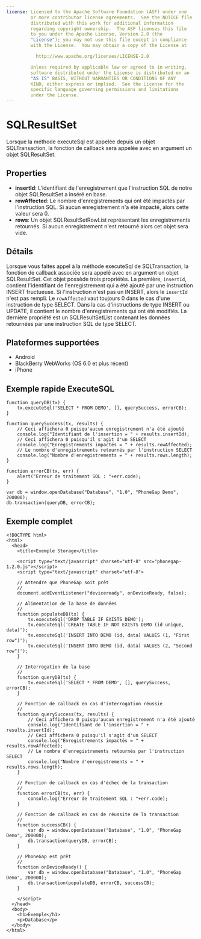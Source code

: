 ```yaml
---
license: Licensed to the Apache Software Foundation (ASF) under one
         or more contributor license agreements.  See the NOTICE file
         distributed with this work for additional information
         regarding copyright ownership.  The ASF licenses this file
         to you under the Apache License, Version 2.0 (the
         "License"); you may not use this file except in compliance
         with the License.  You may obtain a copy of the License at

           http://www.apache.org/licenses/LICENSE-2.0

         Unless required by applicable law or agreed to in writing,
         software distributed under the License is distributed on an
         "AS IS" BASIS, WITHOUT WARRANTIES OR CONDITIONS OF ANY
         KIND, either express or implied.  See the License for the
         specific language governing permissions and limitations
         under the License.
---
```


SQLResultSet
============

Lorsque la méthode executeSql est appelée depuis un objet SQLTransaction, la fonction de callback sera appelée avec en argument un objet SQLResultSet.

Properties
----------

- __insertId__: L'identifiant de l'enregistrement que l'instruction SQL de notre objet SQLResultSet a inséré en base.
- __rowAffected__: Le nombre d'enregistrements qui ont été impactés par l'instruction SQL.  Si aucun enregistrement n'a été impacté, alors cette valeur sera 0.
- __rows__: Un objet SQLResultSetRowList représentant les enregistrements retournés.  Si aucun enregistrement n'est retourné alors cet objet sera vide.

Détails
-------

Lorsque vous faites appel à la méthode executeSql de SQLTransaction, la fonction de callback associée sera appelé avec en argument un objet SQLResultSet.  Cet objet possède trois propriétés.  La première, `insertId`, contient l'identifiant de l'enregistrement qui a été ajouté par une instruction INSERT fructueuse.  Si l'instruction n'est pas un INSERT, alors le `insertId` n'est pas rempli.  Le `rowAffected` vaut toujours 0 dans le cas d'une instruction de type SELECT.  Dans la cas d'instructions de type INSERT ou UPDATE, il contient le nombre d'enregistrements qui ont été modifiés.  La dernière propriété est un SQLResultSetList contenant les données retournées par une instruction SQL de type SELECT.

Plateformes supportées
----------------------

- Android
- BlackBerry WebWorks (OS 6.0 et plus récent)
- iPhone

Exemple rapide ExecuteSQL
-------------------------

	function queryDB(tx) {
		tx.executeSql('SELECT * FROM DEMO', [], querySuccess, errorCB);
	}

	function querySuccess(tx, results) {
		// Ceci affichera 0 puisqu'aucun enregistrement n'a été ajouté
		console.log("Identifiant de l'insertion = " + results.insertId);
		// Ceci affichera 0 puisqu'il s'agit d'un SELECT
		console.log("Enregistrements impactés = " + results.rowAffected);
		// Le nombre d'enregistrements retournés par l'instruction SELECT
		console.log("Nombre d'enregistrements = " + results.rows.length);
	}
	
	function errorCB(tx, err) {
		alert("Erreur de traitement SQL : "+err.code);
	}
	
	var db = window.openDatabase("Database", "1.0", "PhoneGap Demo", 200000);
	db.transaction(queryDB, errorCB);

Exemple complet
---------------

    <!DOCTYPE html>
    <html>
      <head>
        <title>Exemple Storage</title>

        <script type="text/javascript" charset="utf-8" src="phonegap-1.2.0.js"></script>
        <script type="text/javascript" charset="utf-8">

        // Attendre que PhoneGap soit prêt
        //
        document.addEventListener("deviceready", onDeviceReady, false);

		// Alimentation de la base de données
		//
		function populateDB(tx) {
			tx.executeSql('DROP TABLE IF EXISTS DEMO');
			tx.executeSql('CREATE TABLE IF NOT EXISTS DEMO (id unique, data)');
			tx.executeSql('INSERT INTO DEMO (id, data) VALUES (1, "First row")');
			tx.executeSql('INSERT INTO DEMO (id, data) VALUES (2, "Second row")');
		}

		// Interrogation de la base
		//
		function queryDB(tx) {
			tx.executeSql('SELECT * FROM DEMO', [], querySuccess, errorCB);
		}

		// Fonction de callback en cas d'interrogation réussie
		//
		function querySuccess(tx, results) {
			// Ceci affichera 0 puisqu'aucun enregistrement n'a été ajouté
			console.log("Identifiant de l'insertion = " + results.insertId);
			// Ceci affichera 0 puisqu'il s'agit d'un SELECT
			console.log("Enregistrements impactés = " + results.rowAffected);
			// Le nombre d'enregistrements retournés par l'instruction SELECT
			console.log("Nombre d'enregistrements = " + results.rows.length);
		}

		// Fonction de callback en cas d'échec de la transaction
		//
		function errorCB(tx, err) {
			console.log("Erreur de traitement SQL : "+err.code);
		}

		// Fonction de callback en cas de réussite de la transaction
		//
		function successCB() {
			var db = window.openDatabase("Database", "1.0", "PhoneGap Demo", 200000);
			db.transaction(queryDB, errorCB);
		}

		// PhoneGap est prêt
		//
		function onDeviceReady() {
			var db = window.openDatabase("Database", "1.0", "PhoneGap Demo", 200000);
			db.transaction(populateDB, errorCB, successCB);
		}
	
        </script>
      </head>
      <body>
        <h1>Exemple</h1>
        <p>Database</p>
      </body>
    </html>
